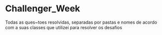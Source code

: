 # Challenger_Week
Todas as ques~toes resolvidas, separadas por pastas e nomes de acordo com a suas classes que utilizei para resolver os desafios
